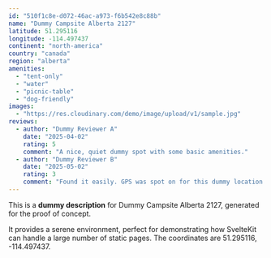 ```yaml
---
id: "510f1c8e-d072-46ac-a973-f6b542e8c88b"
name: "Dummy Campsite Alberta 2127"
latitude: 51.295116
longitude: -114.497437
continent: "north-america"
country: "canada"
region: "alberta"
amenities:
  - "tent-only"
  - "water"
  - "picnic-table"
  - "dog-friendly"
images:
  - "https://res.cloudinary.com/demo/image/upload/v1/sample.jpg"
reviews:
  - author: "Dummy Reviewer A"
    date: "2025-04-02"
    rating: 5
    comment: "A nice, quiet dummy spot with some basic amenities."
  - author: "Dummy Reviewer B"
    date: "2025-05-02"
    rating: 3
    comment: "Found it easily. GPS was spot on for this dummy location."
---
```


This is a **dummy description** for Dummy Campsite Alberta 2127, generated for the proof of concept.

It provides a serene environment, perfect for demonstrating how SvelteKit can handle a large number of static pages. The coordinates are 51.295116, -114.497437.
